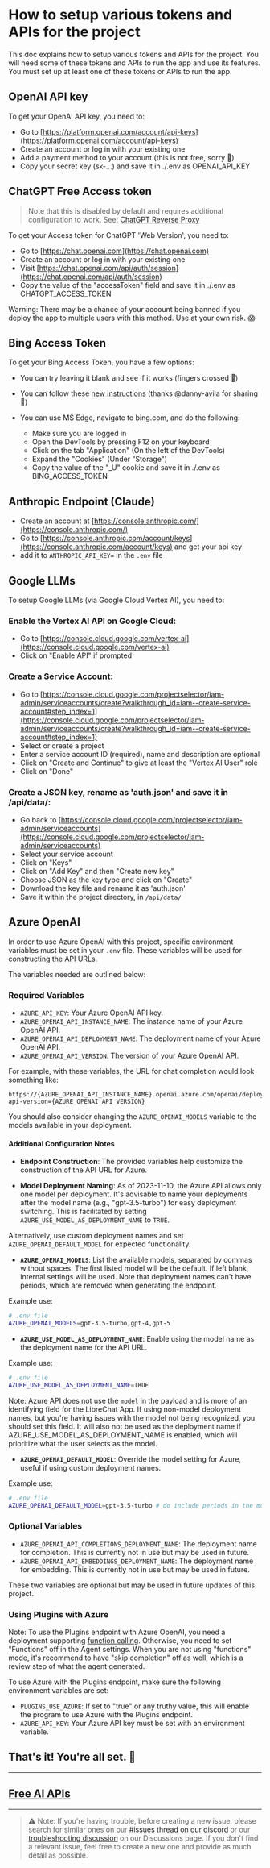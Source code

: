 # How to setup various tokens and APIs for the project

This doc explains how to setup various tokens and APIs for the project. You will need some of these tokens and APIs to run the app and use its features. You must set up at least one of these tokens or APIs to run the app.

## OpenAI API key

To get your OpenAI API key, you need to:

- Go to [https://platform.openai.com/account/api-keys](https://platform.openai.com/account/api-keys)
- Create an account or log in with your existing one
- Add a payment method to your account (this is not free, sorry 😬)
- Copy your secret key (sk-...) and save it in ./.env as OPENAI_API_KEY

## ChatGPT Free Access token

> Note that this is disabled by default and requires additional configuration to work. 
> See: [ChatGPT Reverse Proxy](../features/pandoranext.md)

To get your Access token for ChatGPT 'Web Version', you need to:

- Go to [https://chat.openai.com](https://chat.openai.com)
- Create an account or log in with your existing one
- Visit [https://chat.openai.com/api/auth/session](https://chat.openai.com/api/auth/session)
- Copy the value of the "accessToken" field and save it in ./.env as CHATGPT_ACCESS_TOKEN

Warning: There may be a chance of your account being banned if you deploy the app to multiple users with this method. Use at your own risk. 😱

## Bing Access Token

To get your Bing Access Token, you have a few options:

- You can try leaving it blank and see if it works (fingers crossed 🤞)

- You can follow these [new instructions](https://github.com/danny-avila/LibreChat/issues/370#issuecomment-1560382302) (thanks @danny-avila for sharing 🙌)

- You can use MS Edge, navigate to bing.com, and do the following:
  - Make sure you are logged in
  - Open the DevTools by pressing F12 on your keyboard
  - Click on the tab "Application" (On the left of the DevTools)
  - Expand the "Cookies" (Under "Storage")
  - Copy the value of the "\_U" cookie and save it in ./.env as BING_ACCESS_TOKEN

## Anthropic Endpoint (Claude)

- Create an account at [https://console.anthropic.com/](https://console.anthropic.com/)
- Go to [https://console.anthropic.com/account/keys](https://console.anthropic.com/account/keys) and get your api key
- add it to `ANTHROPIC_API_KEY=` in the `.env` file

## Google LLMs

To setup Google LLMs (via Google Cloud Vertex AI), you need to:

### Enable the Vertex AI API on Google Cloud:
  - Go to [https://console.cloud.google.com/vertex-ai](https://console.cloud.google.com/vertex-ai)
  - Click on "Enable API" if prompted
### Create a Service Account:
  - Go to [https://console.cloud.google.com/projectselector/iam-admin/serviceaccounts/create?walkthrough_id=iam--create-service-account#step_index=1](https://console.cloud.google.com/projectselector/iam-admin/serviceaccounts/create?walkthrough_id=iam--create-service-account#step_index=1)
  - Select or create a project
  - Enter a service account ID (required), name and description are optional
  - Click on "Create and Continue" to give at least the "Vertex AI User" role
  - Click on "Done"
### Create a JSON key, rename as 'auth.json' and save it in /api/data/:
  - Go back to [https://console.cloud.google.com/projectselector/iam-admin/serviceaccounts](https://console.cloud.google.com/projectselector/iam-admin/serviceaccounts)
  - Select your service account
  - Click on "Keys"
  - Click on "Add Key" and then "Create new key"
  - Choose JSON as the key type and click on "Create"
  - Download the key file and rename it as 'auth.json'
  - Save it within the project directory, in `/api/data/`

## Azure OpenAI

In order to use Azure OpenAI with this project, specific environment variables must be set in your `.env` file. These variables will be used for constructing the API URLs. 

The variables needed are outlined below:

### Required Variables

* `AZURE_API_KEY`: Your Azure OpenAI API key.
* `AZURE_OPENAI_API_INSTANCE_NAME`: The instance name of your Azure OpenAI API.
* `AZURE_OPENAI_API_DEPLOYMENT_NAME`: The deployment name of your Azure OpenAI API. 
* `AZURE_OPENAI_API_VERSION`: The version of your Azure OpenAI API.

For example, with these variables, the URL for chat completion would look something like:
```plaintext
https://{AZURE_OPENAI_API_INSTANCE_NAME}.openai.azure.com/openai/deployments/{AZURE_OPENAI_API_DEPLOYMENT_NAME}/chat/completions?api-version={AZURE_OPENAI_API_VERSION}
```
You should also consider changing the `AZURE_OPENAI_MODELS` variable to the models available in your deployment.

#### Additional Configuration Notes

- **Endpoint Construction**: The provided variables help customize the construction of the API URL for Azure.

- **Model Deployment Naming**: As of 2023-11-10, the Azure API allows only one model per deployment. It's advisable to name your deployments after the model name (e.g., "gpt-3.5-turbo") for easy deployment switching. This is facilitated by setting `AZURE_USE_MODEL_AS_DEPLOYMENT_NAME` to `TRUE`.

Alternatively, use custom deployment names and set `AZURE_OPENAI_DEFAULT_MODEL` for expected functionality.

- **`AZURE_OPENAI_MODELS`**: List the available models, separated by commas without spaces. The first listed model will be the default. If left blank, internal settings will be used. Note that deployment names can't have periods, which are removed when generating the endpoint.

Example use:

```bash
# .env file
AZURE_OPENAI_MODELS=gpt-3.5-turbo,gpt-4,gpt-5

```

- **`AZURE_USE_MODEL_AS_DEPLOYMENT_NAME`**: Enable using the model name as the deployment name for the API URL.

Example use:

```bash
# .env file
AZURE_USE_MODEL_AS_DEPLOYMENT_NAME=TRUE

```

Note: Azure API does not use the `model` in the payload and is more of an identifying field for the LibreChat App. If using non-model deployment names, but you're having issues with the model not being recognized, you should set this field. It will also not be used as the deployment name if AZURE_USE_MODEL_AS_DEPLOYMENT_NAME is enabled, which will prioritize what the user selects as the model.

- **`AZURE_OPENAI_DEFAULT_MODEL`**: Override the model setting for Azure, useful if using custom deployment names.

Example use:

```bash
# .env file
AZURE_OPENAI_DEFAULT_MODEL=gpt-3.5-turbo # do include periods in the model name here

```

### Optional Variables

* `AZURE_OPENAI_API_COMPLETIONS_DEPLOYMENT_NAME`: The deployment name for completion. This is currently not in use but may be used in future.
* `AZURE_OPENAI_API_EMBEDDINGS_DEPLOYMENT_NAME`: The deployment name for embedding. This is currently not in use but may be used in future.

These two variables are optional but may be used in future updates of this project.

### Using Plugins with Azure

Note: To use the Plugins endpoint with Azure OpenAI, you need a deployment supporting [function calling](https://techcommunity.microsoft.com/t5/azure-ai-services-blog/function-calling-is-now-available-in-azure-openai-service/ba-p/3879241). Otherwise, you need to set "Functions" off in the Agent settings. When you are not using "functions" mode, it's recommend to have "skip completion" off as well, which is a review step of what the agent generated.

To use Azure with the Plugins endpoint, make sure the following environment variables are set:

* `PLUGINS_USE_AZURE`: If set to "true" or any truthy value, this will enable the program to use Azure with the Plugins endpoint.
* `AZURE_API_KEY`: Your Azure API key must be set with an environment variable.

## That's it! You're all set. 🎉

---
 ## [Free AI APIs](free_ai_apis.md)

---

>⚠️ Note: If you're having trouble, before creating a new issue, please search for similar ones on our [#issues thread on our discord](https://discord.gg/weqZFtD9C4) or our [troubleshooting discussion](https://github.com/danny-avila/LibreChat/discussions/categories/troubleshooting) on our Discussions page. If you don't find a relevant issue, feel free to create a new one and provide as much detail as possible.

